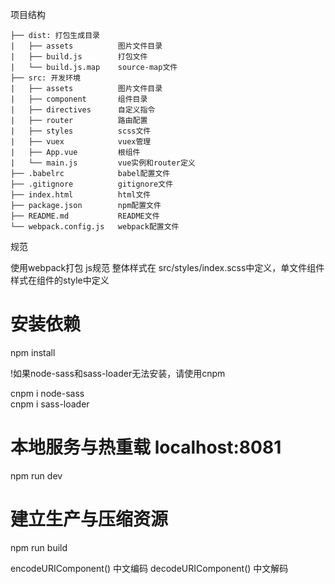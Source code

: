 项目结构
```
├── dist: 打包生成目录
|   ├── assets          图片文件目录
|   ├── build.js        打包文件
|   └── build.js.map    source-map文件
├── src: 开发环境
|   ├── assets          图片文件目录
|   ├── component       组件目录
|   ├── directives      自定义指令
|   ├── router          路由配置
|   ├── styles          scss文件
|   ├── vuex            vuex管理
|   ├── App.vue         根组件
|   └── main.js         vue实例和router定义
├── .babelrc            babel配置文件
├── .gitignore          gitignore文件
├── index.html          html文件
├── package.json        npm配置文件
├── README.md           README文件
└── webpack.config.js   webpack配置文件
```

规范

使用webpack打包 js规范
整体样式在 src/styles/index.scss中定义，单文件组件样式在组件的style中定义

# 安装依赖
npm install

!如果node-sass和sass-loader无法安装，请使用cnpm

cnpm i node-sass  
cnpm i sass-loader  

# 本地服务与热重载 localhost:8081
npm run dev

# 建立生产与压缩资源
npm run build


<!-- 备注记录 -->
encodeURIComponent()   	中文编码
decodeURIComponent()	中文解码